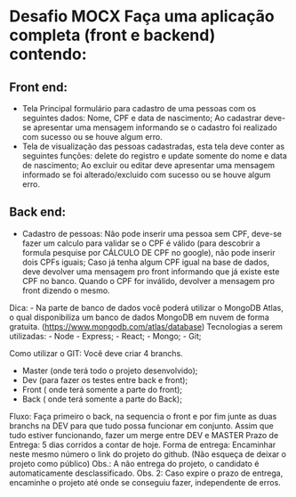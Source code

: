 # Desafio MOCX Faça uma aplicação completa (front e backend) contendo: 

## Front end: 
- Tela Principal formulário para cadastro de uma pessoas com os seguintes dados: Nome, CPF e data de nascimento; Ao cadastrar deve-se apresentar uma mensagem informando se o cadastro foi realizado com sucesso ou se houve algum erro. 
- Tela de visualização das pessoas cadastradas, esta tela deve conter as seguintes funções: delete do registro e update somente do nome e data de nascimento; Ao excluir ou editar deve apresentar uma mensagem informado se foi alterado/excluido com sucesso ou se houve algum erro. 

## Back end: 
- Cadastro de pessoas: Não pode inserir uma pessoa sem CPF, deve-se fazer um calculo para validar se o CPF é válido (para descobrir a formula pesquise por CÁLCULO DE CPF no google), não pode inserir dois CPFs iguais; Caso já tenha algum CPF igual na base de dados, deve devolver uma mensagem pro front informando que já existe este CPF no banco. Quando o CPF for inválido, devolver a mensagem pro front dizendo o mesmo. 

Dica: - Na parte de banco de dados você poderá utilizar o MongoDB Atlas, o qual disponibiliza um banco de dados MongoDB em nuvem de forma gratuita. (https://www.mongodb.com/atlas/database) Tecnologias a serem utilizadas: - Node - Express; - React; - Mongo; - Git; 

Como utilizar o GIT: Você deve criar 4 branchs. 
- Master (onde terá todo o projeto desenvolvido); 
- Dev (para fazer os testes entre back e front);
- Front ( onde terá somente a parte do front); 
- Back ( onde terá somente a parte do Back); 

Fluxo: Faça primeiro o back, na sequencia o front e por fim junte as duas branchs na DEV para que tudo possa funcionar em conjunto. Assim que tudo estiver funcionando, fazer um merge entre DEV e MASTER Prazo de Entrega: 5 dias corridos a contar de hoje. 
Forma de entrega: Encaminhar neste mesmo número o link do projeto do github. (Não esqueça de deixar o projeto como público) 
Obs.: A não entrega do projeto, o candidato é automaticamente desclassificado. 
Obs. 2: Caso expire o prazo de entrega, encaminhe o projeto até onde se conseguiu fazer, independente de erros.